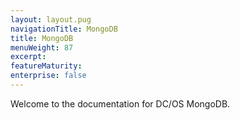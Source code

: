 ```yaml
---
layout: layout.pug
navigationTitle: MongoDB
title: MongoDB   
menuWeight: 87
excerpt:
featureMaturity:
enterprise: false
---
```


Welcome to the documentation for DC/OS MongoDB.
